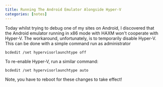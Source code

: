 ```yaml
---
title: Running The Android Emulator Alongside Hyper-V
categories: [notes]
---
```

Today whilst trying to debug one of my sites on Android, I discovered that the Android emulator running in x86 mode with HAXM won't cooperate with Hyper-V. The workaround, unfortunately, is to temporarily disable Hyper-V. This can be done with a simple command run as administrator

    bcdedit /set hypervisorlaunchtype off

To re-enable Hyper-V, run a similar command:

    bcdedit /set hypervisorlaunchtype auto

Note, you have to reboot for these changes to take effect!
